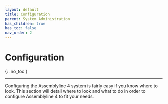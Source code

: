 ```yaml
---
layout: default
title: Configuration
parent: System Administration
has_children: true
has_toc: false
nav_order: 2
---
```


# Configuration
{: .no_toc }

---

Configuring the Assemblyline 4 system is fairly easy if you know where to look. This section will detail where to look and what to do in order to configure Assemblyline 4 to fit your needs.